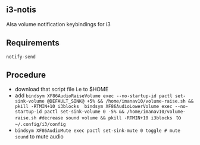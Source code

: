 ## i3-notis
Alsa volume notification keybindings for i3

## Requirements
`notify-send`

## Procedure
- download that script file i.e to $HOME
- add `bindsym XF86AudioRaiseVolume exec --no-startup-id pactl set-sink-volume @DEFAULT_SINK@ +5% && /home/imanav10/volume-raise.sh && pkill -RTMIN+10 i3blocks 
bindsym XF86AudioLowerVolume exec --no-startup-id pactl set-sink-volume 0 -5% && /home/imanav10/volume-raise.sh #decrease sound volume && pkill -RTMIN+10 i3blocks
` to `~/.config/i3/config`
- `bindsym XF86AudioMute exec pactl set-sink-mute 0 toggle # mute sound` to mute audio
